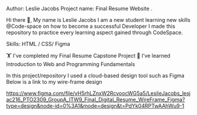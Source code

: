 Author: Leslie Jacobs 
Project name: Final Resume Website
.

Hi there 👋, My name is Leslie Jacobs
I am a new student learning new skills @Code-space on how to become a successful Developer
I made this repository to practice every learning aspect gained through CodeSpace.

Skills: HTML / CSS/ Figma

🏋️ I've completed my Final Resume Capstone Project
🌱 I’ve learned Introduction to Web and Programming Fundamentals

In this project/repository I used a cloud-based design tool such as Figma
Below is a link to my wire-frame design

https://www.figma.com/file/vH5rhLZnxW2RcvoocWG5a5/LeslieJacobs_lesjac216_PTO2309_GroupA_ITW9_Final_Digital_Resume_WireFrame_Figma?type=design&node-id=0%3A1&mode=design&t=PdYk04RPTwAAhWu9-1


